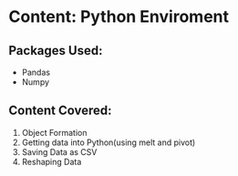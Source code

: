 Content: Python Enviroment
================

## **Packages Used:**

  - Pandas
  - Numpy

## **Content Covered:**
1.  Object Formation
2.  Getting data into Python(using melt and pivot)
3.  Saving Data as CSV
4.  Reshaping Data
